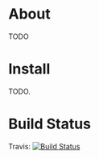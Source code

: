 About
=====

TODO

Install
=======

TODO.

Build Status
============

Travis: [![Build Status](https://secure.travis-ci.org/sfermigier/yaka-crm.png?branch=master)](https://secure.travis-ci.org/#!/sfermigier/yaka-crm)
